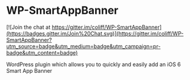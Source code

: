 WP-SmartAppBanner
=================

[![Join the chat at https://gitter.im/coliff/WP-SmartAppBanner](https://badges.gitter.im/Join%20Chat.svg)](https://gitter.im/coliff/WP-SmartAppBanner?utm_source=badge&utm_medium=badge&utm_campaign=pr-badge&utm_content=badge)

WordPress plugin which allows you to quickly and easily add an iOS 6 Smart App Banner 